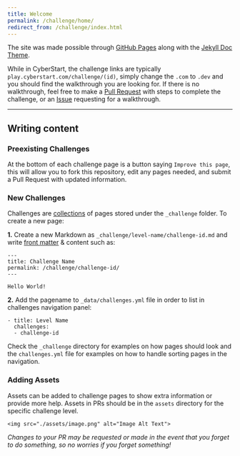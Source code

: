 ```yaml
---
title: Welcome
permalink: /challenge/home/
redirect_from: /challenge/index.html
---
```


The site was made possible through [GitHub Pages](https://pages.github.com) along with the [Jekyll Doc Theme](https://github.com/aksakalli/jekyll-doc-theme).

While in CyberStart, the challenge links are typically `play.cyberstart.com/challenge/(id)`, simply change the `.com` to `.dev` and you should find the walkthrough you are looking for.
If there is no walkthrough, feel free to make a [Pull Request](https://github.com/PrinceBunBun981/cyberstart.dev/pulls) with steps to complete the challenge, or an [Issue](https://github.com/PrinceBunBun981/cyberstart.dev/issues) requesting for a walkthrough.

<hr>

## Writing content

### Preexisting Challenges

At the bottom of each challenge page is a button saying `Improve this page`, this will allow you to fork this repository, edit any pages needed, and submit a Pull Request with updated information.


### New Challenges

Challenges are [collections](https://jekyllrb.com/docs/collections/) of pages stored under the `_challenge` folder. To create a new page:

**1.** Create a new Markdown as `_challenge/level-name/challenge-id.md` and write [front matter](https://jekyllrb.com/docs/frontmatter/) & content such as:

```
---
title: Challenge Name
permalink: /challenge/challenge-id/
---

Hello World!
```

**2.** Add the pagename to `_data/challenges.yml` file in order to list in challenges navigation panel:

```
- title: Level Name
  challenges:
  - challenge-id
```

Check the `_challenge` directory for examples on how pages should look and the `challenges.yml` file for examples on how to handle sorting pages in the navigation.

### Adding Assets

Assets can be added to challenge pages to show extra information or provide more help. Assets in PRs should be in the `assets` directory for the specific challenge level.
```
<img src="./assets/image.png" alt="Image Alt Text">
```

*Changes to your PR may be requested or made in the event that you forget to do something, so no worries if you forget something!*